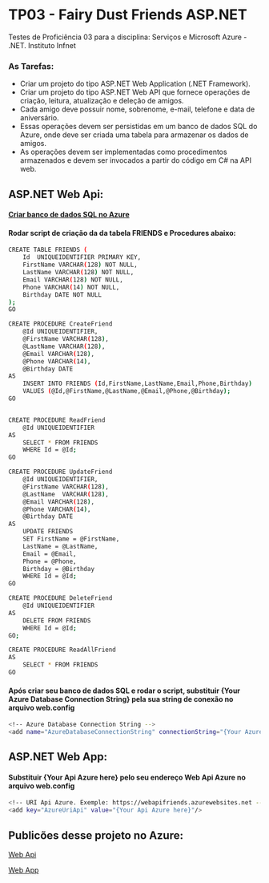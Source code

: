 # TP03 - Fairy Dust Friends ASP.NET

Testes de Proficiência 03 para a disciplina:  Serviços e Microsoft Azure - .NET. Instituto Infnet

### As Tarefas:
- Criar um projeto do tipo ASP.NET Web Application (.NET Framework).
- Criar um projeto do tipo ASP.NET Web API que fornece operações de criação, leitura, atualização e deleção de amigos. 
- Cada amigo deve possuir nome, sobrenome, e-mail, telefone e data de aniversário.
- Essas operações devem ser persistidas em um banco de dados SQL do Azure, onde deve ser criada uma tabela para armazenar os dados de amigos. 
- As operações devem ser implementadas como procedimentos armazenados e devem ser invocados a partir do código em C# na API web.


## ASP.NET Web Api:

#### [Criar banco de dados SQL no Azure](https://docs.microsoft.com/pt-br/azure/sql-database/sql-database-get-started-portal)

#### Rodar script de criação da da tabela FRIENDS e Procedures abaixo:

```sh
CREATE TABLE FRIENDS (
    Id 	UNIQUEIDENTIFIER PRIMARY KEY,
    FirstName VARCHAR(128) NOT NULL,          
    LastName VARCHAR(128) NOT NULL,
    Email VARCHAR(128) NOT NULL,           
    Phone VARCHAR(14) NOT NULL,        
    Birthday DATE NOT NULL
);
GO

CREATE PROCEDURE CreateFriend
	@Id UNIQUEIDENTIFIER,
	@FirstName VARCHAR(128),
	@LastName VARCHAR(128),
	@Email VARCHAR(128),
	@Phone VARCHAR(14), 
	@Birthday DATE
AS
	INSERT INTO FRIENDS (Id,FirstName,LastName,Email,Phone,Birthday)	
	VALUES (@Id,@FirstName,@LastName,@Email,@Phone,@Birthday);
GO


CREATE PROCEDURE ReadFriend
	@Id UNIQUEIDENTIFIER
AS
	SELECT * FROM FRIENDS
	WHERE Id = @Id;
GO

CREATE PROCEDURE UpdateFriend
	@Id UNIQUEIDENTIFIER,
	@FirstName VARCHAR(128),
	@LastName  VARCHAR(128),
	@Email VARCHAR(128),
	@Phone VARCHAR(14), 
	@Birthday DATE
AS
	UPDATE FRIENDS
	SET FirstName = @FirstName,
	LastName = @LastName,
	Email = @Email,
	Phone = @Phone,
	Birthday = @Birthday
	WHERE Id = @Id;
GO

CREATE PROCEDURE DeleteFriend
	@Id UNIQUEIDENTIFIER
AS
	DELETE FROM FRIENDS
	WHERE Id = @Id;
GO;

CREATE PROCEDURE ReadAllFriend
AS
	SELECT * FROM FRIENDS
GO
```

#### Após criar seu banco de dados SQL e rodar o script, substituir {Your Azure Database Connection String} pela sua string de conexão no arquivo web.config

```sh
<!-- Azure Database Connection String -->
<add name="AzureDatabaseConnectionString" connectionString="{Your Azure Database Connection String}" providerName="System.Data.SqlClient" />
```

## ASP.NET Web App:

#### Substituir {Your Api Azure here} pelo seu endereço Web Api Azure no arquivo web.config

```sh
<!-- URI Api Azure. Exemple: https://webapifriends.azurewebsites.net -->
<add key="AzureUriApi" value="{Your Api Azure here}"/>   
```

## Publicões desse projeto no Azure:

[Web Api](https://vagnermellotp03apifriends.azurewebsites.net/)

[Web App](https://vagnermellotp03appfriends.azurewebsites.net/)




